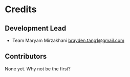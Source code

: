 # Credits


## Development Lead

* Team Maryam Mirzakhani <brayden.tang1@gmail.com>

## Contributors

None yet. Why not be the first?
